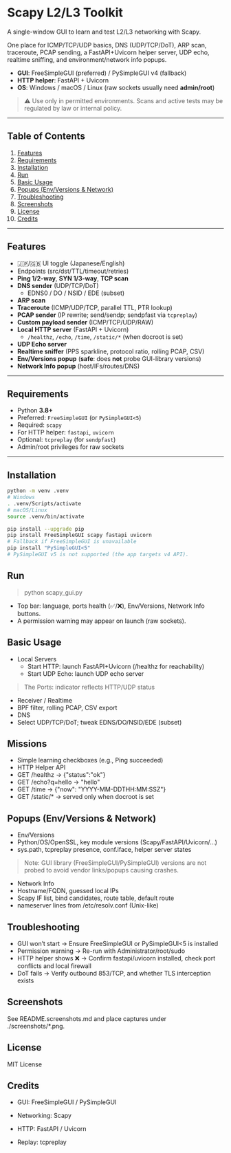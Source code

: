 # Scapy L2/L3 Toolkit

A single-window GUI to learn and test L2/L3 networking with Scapy. 

One place for ICMP/TCP/UDP basics, DNS (UDP/TCP/DoT), ARP scan, traceroute, PCAP sending, a FastAPI+Uvicorn helper server, UDP echo, realtime sniffing, and environment/network info popups.

- **GUI**: FreeSimpleGUI (preferred) / PySimpleGUI v4 (fallback)
- **HTTP helper**: FastAPI + Uvicorn
- **OS**: Windows / macOS / Linux (raw sockets usually need **admin/root**)

> ⚠️ Use only in permitted environments. Scans and active tests may be regulated by law or internal policy.

---

## Table of Contents

1. [Features](#features)  
1. [Requirements](#requirements)  
1. [Installation](#installation)  
1. [Run](#run)  
1. [Basic Usage](#basic-usage)   
1. [Popups (Env/Versions & Network)](#popups-envversions--network)  
1. [Troubleshooting](#troubleshooting)  
1. [Screenshots](#screenshots)  
1. [License](#license)  
1. [Credits](#credits)

---

## Features

- 🇯🇵/🇬🇧 UI toggle (Japanese/English)
- Endpoints (src/dst/TTL/timeout/retries)
- **Ping 1/2-way**, **SYN 1/3-way**, **TCP scan**
- **DNS sender** (UDP/TCP/DoT)  
  - EDNS0 / DO / NSID / EDE (subset)
- **ARP scan**
- **Traceroute** (ICMP/UDP/TCP, parallel TTL, PTR lookup)
- **PCAP sender** (IP rewrite; send/sendp; sendpfast via `tcpreplay`)
- **Custom payload sender** (ICMP/TCP/UDP/RAW)
- **Local HTTP server** (FastAPI + Uvicorn)  
  - `/healthz`, `/echo`, `/time`, `/static/*` (when docroot is set)
- **UDP Echo server**
- **Realtime sniffer** (PPS sparkline, protocol ratio, rolling PCAP, CSV)
- **Env/Versions popup** (**safe**: does **not** probe GUI-library versions)
- **Network Info popup** (host/IFs/routes/DNS)

---

## Requirements

- Python **3.8+**
- Preferred: `FreeSimpleGUI` (or `PySimpleGUI<5`)
- Required: `scapy`
- For HTTP helper: `fastapi`, `uvicorn`
- Optional: `tcpreplay` (for `sendpfast`)
- Admin/root privileges for raw sockets

---

## Installation

```bash
python -m venv .venv
# Windows
. .venv/Scripts/activate
# macOS/Linux
source .venv/bin/activate

pip install --upgrade pip
pip install FreeSimpleGUI scapy fastapi uvicorn
# Fallback if FreeSimpleGUI is unavailable
pip install "PySimpleGUI<5"
# PySimpleGUI v5 is not supported (the app targets v4 API).
```

## Run

> python scapy_gui.py
- Top bar: language, ports health (✅/❌), Env/Versions, Network Info buttons.
- A permission warning may appear on launch (raw sockets).

## Basic Usage

- Local Servers
  -  Start HTTP: launch FastAPI+Uvicorn (/healthz for reachability)
  -  Start UDP Echo: launch UDP echo server
> The Ports: indicator reflects HTTP/UDP status
- Receiver / Realtime
- BPF filter, rolling PCAP, CSV export
- DNS
- Select UDP/TCP/DoT; tweak EDNS/DO/NSID/EDE (subset)

## Missions

- Simple learning checkboxes (e.g., Ping succeeded)
- HTTP Helper API
- GET /healthz → {"status":"ok"}
- GET /echo?q=hello → "hello"
- GET /time → {"now": "YYYY-MM-DDTHH:MM:SSZ"}
- GET /static/* → served only when docroot is set

## Popups (Env/Versions & Network)

- Env/Versions
- Python/OS/OpenSSL, key module versions (Scapy/FastAPI/Uvicorn/…)
- sys.path, tcpreplay presence, conf.iface, helper server states
> Note: GUI library (FreeSimpleGUI/PySimpleGUI) versions are not probed to avoid vendor links/popups causing crashes.
- Network Info
- Hostname/FQDN, guessed local IPs
- Scapy IF list, bind candidates, route table, default route
- nameserver lines from /etc/resolv.conf (Unix-like)

## Troubleshooting

- GUI won’t start -> Ensure FreeSimpleGUI or PySimpleGUI<5 is installed
- Permission warning -> Re-run with Administrator/root/sudo
- HTTP helper shows ❌ -> Confirm fastapi/uvicorn installed, check port conflicts and local firewall
- DoT fails -> Verify outbound 853/TCP, and whether TLS interception exists

## Screenshots

See README.screenshots.md and place captures under ./screenshots/*.png.

## License

MIT License

## Credits

- GUI: FreeSimpleGUI / PySimpleGUI

- Networking: Scapy

- HTTP: FastAPI / Uvicorn

- Replay: tcpreplay



